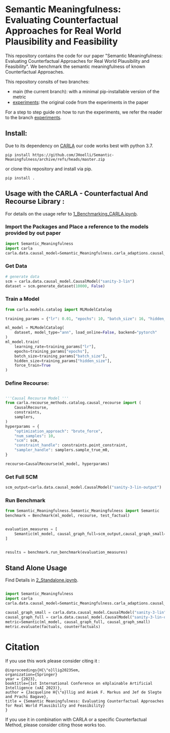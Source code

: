 # Semantic Meaningfulness: Evaluating Counterfactual Approaches for Real World Plausibility and Feasibility

This repository contains the code for our paper "Semantic Meaningfulness: Evaluating Counterfactual Approaches for Real World Plausibility and Feasibility". We benchmark the semantic meaningfulness of known Counterfactual Approaches. 

This repository consits of two branches: 
- main (the current branch): with a minimal pip-installable version of the metric 
- [experiments](https://github.com/JHoelli/Semantic-Meaningfulness/tree/experiments): the original code from the experiments in the paper

For a step to step guide on how to run the experiments, we refer the reader to the branch [experiments](https://github.com/JHoelli/Semantic-Meaningfulness/tree/experiments).

## Install:
Due to its dependency on [CARLA](https://github.com/carla-recourse/CARLA) our code works best with python 3.7.
```shell
pip install https://github.com/JHoelli/Semantic-Meaningfulness/archive/refs/heads/master.zip
```
or clone this repository and install via pip. 

```shell
pip install . 
```

## Usage with the CARLA - Counterfactual And Recourse Library :
For details on the usage refer to [1_Benchmarking_CARLA.ipynb](1_Benchmarking_CARLA.ipynb).

### Import the Packages and Place a reference to the models provided by out paper
```python
import Semantic_Meaningfulness 
import carla
carla.data.causal_model=Semantic_Meaningfulness.carla_adaptions.causal_model
```

### Get Data 
```python
# generate data
scm = carla.data.causal_model.CausalModel("sanity-3-lin")
dataset = scm.generate_dataset(10000, False)

```

### Train a Model 
```python
from carla.models.catalog import MLModelCatalog

training_params = {"lr": 0.01, "epochs": 10, "batch_size": 16, "hidden_size": [18, 9, 3]}

ml_model = MLModelCatalog(
    dataset, model_type="ann", load_online=False, backend="pytorch"
)
ml_model.train(
    learning_rate=training_params["lr"],
    epochs=training_params["epochs"],
    batch_size=training_params["batch_size"],
    hidden_size=training_params["hidden_size"],
    force_train=True
)


```

### Define Recourse: 
```python

'''Causal Recourse Model '''
from carla.recourse_methods.catalog.causal_recourse import (
    CausalRecourse,
    constraints,
    samplers,
)
hyperparams = {
    "optimization_approach": "brute_force",
    "num_samples": 10,
    "scm": scm,
    "constraint_handle": constraints.point_constraint,
    "sampler_handle": samplers.sample_true_m0,
}

recourse=CausalRecourse(ml_model, hyperparams)

```


### Get Full SCM 
```python
scm_output=carla.data.causal_model.CausalModel("sanity-3-lin-output")
```

### Run Benchmark 
```python 
from Semantic_Meaningfulness.Semantic_Meaningfulness import Semantic
benchmark = Benchmark(ml_model, recourse, test_factual)


evaluation_measures = [
    Semantic(ml_model, causal_graph_full=scm_output,causal_graph_small=scm),    
]


results = benchmark.run_benchmark(evaluation_measures)

```
## Stand Alone Usage

Find Details in [2_Standalone.ipynb](2_Standalone.ipynb).

```python 

import Semantic_Meaningfulness 
import carla
carla.data.causal_model=Semantic_Meaningfulness.carla_adaptions.causal_model

causal_graph_small = carla.data.causal_model.CausalModel("sanity-3-lin")
causal_graph_full = carla.data.causal_model.CausalModel("sanity-3-lin-output")
metric=Semantic(ml_model, causal_graph_full, causal_graph_small)
metric.evaluate(factuals, counterfactuals)

```
# Citation
If you use this work please consider citing it : 
```
@inproceedings{H{\"o}llig2023Sem, 
organization={Springer}
year = {2023}, 
booktitle={1st International Conference on eXplainable Artificial Intelligence (xAI 2023)},
author = {Jacqueline H{\"o}llig and Aniek F. Markus and Jef de Slegte and Prachi Bagave}, 
title = {Semantic Meaningfulness: Evaluating Counterfactual Approaches for Real World Plausibility and Feasibility} 
} 

```
If you use it in combination with CARLA or a specific Counterfactual Method, please consider citing those works too. 
